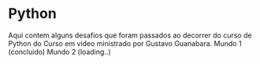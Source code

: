 # Python

Aqui contem alguns desafios  que foram passados ao decorrer do curso de Python do Curso em video ministrado por Gustavo Guanabara.
Mundo 1 (concluido)
Mundo 2 (loading..)

